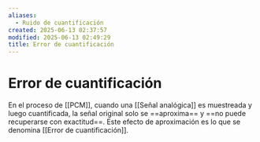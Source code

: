 ```yaml
---
aliases:
  - Ruido de cuantificación
created: 2025-06-13 02:37:57
modified: 2025-06-13 02:49:29
title: Error de cuantificación
---
```


# Error de cuantificación

En el proceso de [[PCM]], cuando una [[Señal analógica]] es muestreada y luego cuantificada, la señal original solo se ==aproxima== y ==no puede recuperarse con exactitud==. Este efecto de aproximación es lo que se denomina [[Error de cuantificación]].
